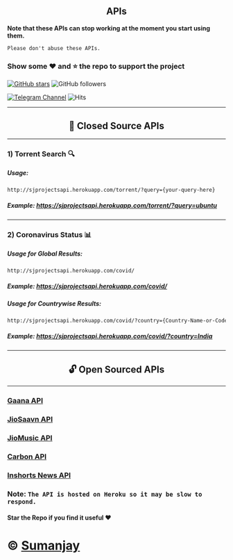 ## <center>APIs</center>
**Note that these APIs can stop working at the moment you start using them.**

``Please don't abuse these APIs.``
### Show some :heart: and :star: the repo to support the project

[![GitHub stars](https://img.shields.io/github/stars/cyberboysumanjay/apis.svg?style=social&label=Star)](https://github.com/cyberboysumanjay/APIs) ![GitHub followers](https://img.shields.io/github/followers/cyberboysumanjay.svg?style=social&label=Follow)

[![Telegram Channel](https://img.shields.io/badge/Telegram-Channel-orange)](https://t.me/sjprojects)
![Hits](https://hits.seeyoufarm.com/api/count/incr/badge.svg?url=https://github.com/cyberboysumanjay/APIs)

---
## <center>:closed_lock_with_key: **Closed Source APIs**</center>
---
### **1) Torrent Search** :mag:
##### Usage:  

```sh
http://sjprojectsapi.herokuapp.com/torrent/?query={your-query-here}
```
##### **Example:** https://sjprojectsapi.herokuapp.com/torrent/?query=ubuntu

---
### **2) Coronavirus Status** :bar_chart:
##### Usage for Global Results:  

```sh
http://sjprojectsapi.herokuapp.com/covid/
```
##### **Example:** https://sjprojectsapi.herokuapp.com/covid/
##### Usage for Countrywise Results:  

```sh
http://sjprojectsapi.herokuapp.com/covid/?country={Country-Name-or-Code-Here}
```

##### **Example:** https://sjprojectsapi.herokuapp.com/covid/?country=India
---

## <center>:unlock: Open Sourced APIs</center>
---
### [Gaana API](https://github.com/cyberboysumanjay/GaanaAPI)
### [JioSaavn API](https://github.com/cyberboysumanjay/JioSaavnAPI)
### [JioMusic API](https://github.com/cyberboysumanjay/JioMusicAPI)
### [Carbon API](https://github.com/cyberboysumanjay/Carbon-API)
### [Inshorts News API](https://github.com/cyberboysumanjay/Inshorts-News-API)



### **Note:** ```The API is hosted on Heroku so it may be slow to respond.```


#### Star the Repo if you find it useful :heart:
# © [Sumanjay](https://cyberboysumanjay.github.io)
